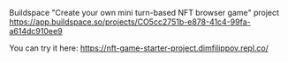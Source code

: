 Buildspace "Create your own mini turn-based NFT browser game" project https://app.buildspace.so/projects/CO5cc2751b-e878-41c4-99fa-a614dc910ee9

You can try it here: https://nft-game-starter-project.dimfilippov.repl.co/

